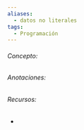 ```yaml
---
aliases:
  - datos no literales
tags:
  - Programación
---
```

###### Concepto:



###### Anotaciones:

> 

######  Recursos:

- []()
